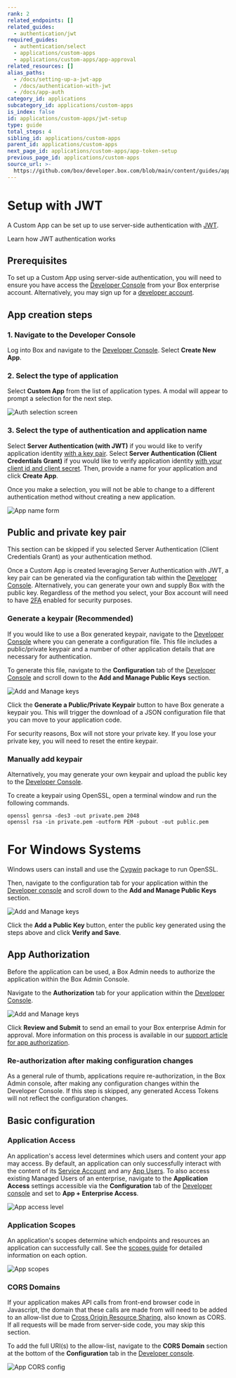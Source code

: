 ```yaml
---
rank: 2
related_endpoints: []
related_guides:
  - authentication/jwt
required_guides:
  - authentication/select
  - applications/custom-apps
  - applications/custom-apps/app-approval
related_resources: []
alias_paths:
  - /docs/setting-up-a-jwt-app
  - /docs/authentication-with-jwt
  - /docs/app-auth
category_id: applications
subcategory_id: applications/custom-apps
is_index: false
id: applications/custom-apps/jwt-setup
type: guide
total_steps: 4
sibling_id: applications/custom-apps
parent_id: applications/custom-apps
next_page_id: applications/custom-apps/app-token-setup
previous_page_id: applications/custom-apps
source_url: >-
  https://github.com/box/developer.box.com/blob/main/content/guides/applications/custom-apps/jwt-setup.md
---
```

# Setup with JWT

A Custom App can be set up to use server-side authentication with
[JWT][jwt].

<CTA to='g://authentication/jwt'>

Learn how JWT authentication works

</CTA>

## Prerequisites

To set up a Custom App using server-side authentication, you will need to ensure
you have access the [Developer Console][devconsole] from your Box enterprise
account. Alternatively, you may sign up for a [developer account][devaccount].

## App creation steps

### 1. Navigate to the Developer Console

Log into Box and navigate to the [Developer Console][devconsole].
Select **Create New App**.

### 2. Select the type of application

Select **Custom App** from the list of application types. A modal will appear to
prompt a selection for the next step.

<ImageFrame border center>

![Auth selection screen](../images/select-app-type.png)

</ImageFrame>

### 3. Select the type of authentication and application name

Select **Server Authentication (with JWT)** if you would like to verify
application identity [with a key pair][kp]. Select
**Server Authentication (Client Credentials Grant)** if you would like to verify
application identity [with your client id and client secret][ccg]. Then, provide
a name for your application and click **Create App**.

<Message warning>

Once you make a selection, you will not be able to change to a different 
authentication method without creating a new application.

</Message>

<ImageFrame border width="600" center>

![App name form](../images/jwt-three-options.png)

</ImageFrame>

## Public and private key pair

<Message>

This section can be skipped if you selected Server Authentication
(Client Credentials Grant) as your authentication method.

</Message>

Once a Custom App is created leveraging Server Authentication with JWT, a key
pair can be generated via the configuration tab within the
[Developer Console][devconsole]. Alternatively, you can generate your
own and supply Box with the public key. Regardless of the method you select,
your Box account will need to have [2FA][2fa] enabled for security purposes.

### Generate a keypair (Recommended)

If you would like to use a Box generated keypair, navigate to the
[Developer Console][devconsole] where you can generate a configuration file.
This file includes a public/private keypair and a number of other application
details that are necessary for authentication.

To generate this file, navigate to the **Configuration** tab of the
[Developer Console][devconsole] and scroll down to the
**Add and Manage Public Keys** section.

<ImageFrame border width="600" center>

![Add and Manage keys](../images/app-add-keys.png)

</ImageFrame>

Click the **Generate a Public/Private Keypair** button to have Box generate a
keypair you. This will trigger the download of a JSON configuration file that
you can move to your application code.

<Message danger>

For security reasons, Box will not store your private key. If you lose your
private key, you will need to reset the entire keypair.

</Message>

### Manually add keypair

Alternatively, you may generate your own keypair and upload the public key to
the [Developer Console][devconsole].

To create a keypair using OpenSSL, open a terminal window and run the
following commands.

```shell
openssl genrsa -des3 -out private.pem 2048
openssl rsa -in private.pem -outform PEM -pubout -out public.pem
```

<Message>

# For Windows Systems

Windows users can install and use the [Cygwin][cygwin] package to run OpenSSL.

</Message>

Then, navigate to the configuration tab for your application within the
[Developer console][devconsole] and scroll down to the
**Add and Manage Public Keys** section.

<ImageFrame border width="600" center>

![Add and Manage keys](../images/app-add-keys.png)

</ImageFrame>

Click the **Add a Public Key** button, enter the public key generated using the
steps above and click **Verify and Save**.

## App Authorization

Before the application can be used, a Box Admin needs to authorize the
application within the Box Admin Console.

Navigate to the **Authorization** tab for your application within the
[Developer Console][devconsole].

<ImageFrame border width="400" center>

![Add and Manage keys](../images/app-authorization.png)

</ImageFrame>

Click **Review and Submit** to send an email to your Box enterprise Admin for
approval. More information on this process is available in our
[support article for app authorization][app-auth].

### Re-authorization after making configuration changes

As a general rule of thumb, applications require re-authorization, in the Box
Admin console, after making any configuration changes within the Developer
Console. If this step is skipped, any generated Access Tokens will not reflect
the configuration changes.

## Basic configuration

### Application Access

An application's access level determines which users and content your app may
access. By default, an application can only successfully interact with the
content of its [Service Account][sa] and any [App Users][user-types]. To also
access existing Managed Users of an enterprise, navigate to the
**Application Access** settings accessible via the **Configuration** tab of the
[Developer console][devconsole] and set to **App + Enterprise Access**. 

<ImageFrame border>

![App access level](../images/app-access-level.png)

</ImageFrame>

### Application Scopes

An application's scopes determine which endpoints and resources an application
can successfully call. See the [scopes guide][scopes] for detailed information
on each option.

<ImageFrame border width="600" center>

![App scopes](../images/app-scopes.png)

</ImageFrame>

### CORS Domains

If your application makes API calls from front-end browser code in
Javascript, the domain that these calls are made from will need to be
added to an allow-list due to [Cross Origin Resource Sharing][cors],
also known as CORS. If all requests will be made from server-side code,
you may skip this section.

To add the full URI(s) to the allow-list, navigate to the **CORS Domain**
section at the bottom of the **Configuration** tab in the
[Developer console][devconsole].

<ImageFrame border>

![App CORS config](../images/app-cors.png)

</ImageFrame>

[devconsole]: https://app.box.com/developers/console
[devaccount]: https://account.box.com/signup/n/developer
[devtoken]: g://authentication/access-tokens/developer-tokens
[scopes]: g://api-calls/permissions-and-errors/scopes
[cors]: https://en.wikipedia.org/wiki/Cross-origin_resource_sharing
[user-types]: g://authentication/user-types
[sa]: g//authentication/user-types/service-accounts
[cygwin]: http://www.cygwin.com/
[app-auth]: https://community.box.com/t5/Managing-Developer-Sandboxes/Authorizing-Apps-in-the-Box-App-Approval-Process/ta-p/77293
[jwt]: g://authentication/jwt
[2fa]: https://support.box.com/hc/en-us/articles/360043697154-Two-Factor-Authentication-Set-Up-for-Your-Account
[kp]: g://authentication/jwt/without-sdk/#public-and-private-key-pair
[ccg]: g//authentication/jwt/without-sdk/#client-credentials-grant